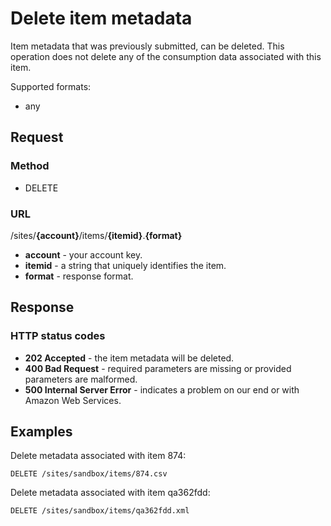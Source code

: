 # Delete item metadata
Item metadata that was previously submitted, can be deleted. This operation does not delete any of the consumption data associated with this item.

Supported formats:

* any

## Request

### Method

* DELETE

### URL

/sites/**{account}**/items/**{itemid}**.**{format}**

* **account** - your account key.
* **itemid** - a string that uniquely identifies the item.
* **format** - response format.

## Response

### HTTP status codes

* **202 Accepted** - the item metadata will be deleted.
* **400 Bad Request** - required parameters are missing or provided parameters are malformed.
* **500 Internal Server Error** - indicates a problem on our end or with Amazon Web Services.

## Examples

Delete metadata associated with item 874: 

	DELETE /sites/sandbox/items/874.csv

Delete metadata associated with item qa362fdd:

	DELETE /sites/sandbox/items/qa362fdd.xml